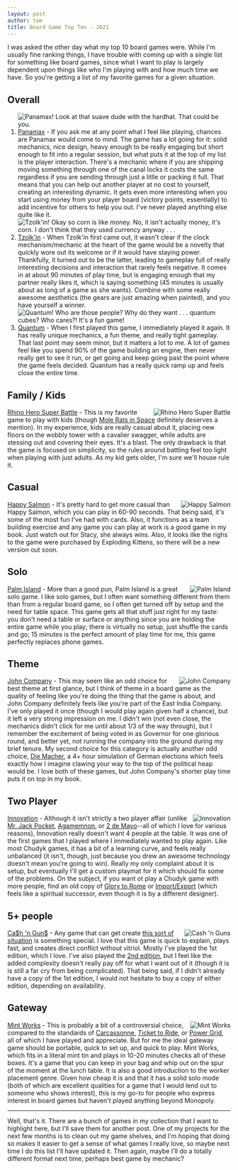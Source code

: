 ```yaml
---
layout: post
author: tom
title: Board Game Top Ten - 2021
---
```

I was asked the other day what my top 10 board games were. While I'm usually fine ranking things, I have trouble with coming up with a single list for something like board games, since what I want to play is largely dependent upon things like who I'm playing with and how much time we have. So you're getting a list of my favorite games for a given situation.

## Overall
1. <a href="https://boardgamegeek.com/boardgame/131287/panamax"><img src="{{ site.baseurl }}/assets/games/panamax.png" style="float: right" alt="Panamax! Look at that suave dude with the hardhat. That could be you."></a>[Panamax](https://boardgamegeek.com/boardgame/131287/panamax) - If you ask me at any point what I feel like playing, chances are Panamax would come to mind. The game has a lot going for it: solid mechanics, nice design, heavy enough to be really engaging but short enough to fit into a regular session, but what puts it at the top of my list is the player interaction. There's a mechanic where if you are shipping moving something through one of the canal locks it costs the same regardless if you are sending through just a litlle or packing it full. That means that you can help out another player at no cost to yourself, creating an interesting dynamic. It gets even more interesting when you start using money from your player board (victory points, essentially) to add incentive for others to help you out. I've never played anything else quite like it.
2. <a href="https://boardgamegeek.com/boardgame/126163/tzolk-mayan-calendar"><img src="{{ site.baseurl }}/assets/games/tzolkin.jpg" style="float: right" alt="Tzolk'in! Okay so corn is like money. No, it isn't actually money, it's corn. I don't think that they used currency anyway . . ."></a>[Tzolk'in](https://boardgamegeek.com/boardgame/126163/tzolk-mayan-calendar) - When Tzolk'in first came out, it wasn't clear if the clock mechanism/mechanic at the heart of the game would be a novelty that quickly wore out its welcome or if it would have staying power. Thankfully, it turned out to be the latter, leading to gameplay full of really interesting decisions and interaction that rarely feels negative. It comes in at about 90 minutes of play time, but is engaging enough that my partner really likes it, which is saying something (45 minutes is usually about as long of a game as she wants). Combine with some really awesome aesthetics (the gears are just amazing when painted), and you have yourself a winner.
3. <a href="https://boardgamegeek.com/boardgame/143519/quantum"><img src="{{ site.baseurl }}/assets/games/quantum.jpg" style="float: right" alt="Quantum! Who are those people? Why do they want . . . quantum cubes? Who cares?! It's a fun game!"></a>[Quantum](https://boardgamegeek.com/boardgame/143519/quantum) - When I first played this game, I immediately played it again. It has really unique mechanics, a fun theme, and really tight gameplay. That last point may seem minor, but it matters a lot to me. A lot of games feel like you spend 90% of the game building an engine, then never really get to see it run, or get going and keep going past the point where the game feels decided. Quantum has a really quick ramp up and feels close the entire time.

## Family / Kids
<a href="https://boardgamegeek.com/boardgame/218333/rhino-hero-super-battle"><img src="{{ site.baseurl }}/assets/games/rhino-hero-super-battle.jpg" style="float: right" alt="Rhino Hero Super Battle"></a>[Rhino Hero Super Battle](https://boardgamegeek.com/boardgame/218333/rhino-hero-super-battle) - This is my favorite game to play with kids (though [Mole Rats in Space](https://boardgamegeek.com/boardgame/213882/mole-rats-space) definitely deserves a mention). In my experience, kids are really casual about it, placing new floors on the wobbly tower with a cavalier swagger, while adults are stessing out and covering their eyes. It's a blast. The only drawback is that the game is focused on simplicity, so the rules around battling feel too light when playing with just adults. As my kid gets older, I'm sure we'll house rule it.

## Casual
<a href="https://boardgamegeek.com/boardgame/194626/happy-salmon"><img src="{{ site.baseurl }}/assets/games/happy-salmon.png" style="float: right" alt="Happy Salmon"></a>[Happy Salmon](https://boardgamegeek.com/boardgame/194626/happy-salmon) - It's pretty hard to get more casual than Happy Salmon, which you can play in 60-90 seconds. That being said, it's some of the most fun I've had with cards. Also, it functions as a team building exercise and any game you can play at work is a good game in my book. Just watch out for Stacy, she always wins. Also, it looks ilke the righs to the game were purchased by Exploding Kittens, so there will be a new version out soon.

## Solo
<a href="https://boardgamegeek.com/boardgame/239464/palm-island"><img src="{{ site.baseurl }}/assets/games/palm-island.png" style="float: right" alt="Palm Island"></a>[Palm Island](https://boardgamegeek.com/boardgame/239464/palm-island) - More than a good pun, Palm Island is a great solo game. I like solo games, but I often want something different from them than from a regular board game, so I often get turned off by setup and the need for table space. This game gets all that stuff just right for my taste: you don't need a table or surface or anything since you are holding the entire game while you play; there is virtually no setup, just shuffle the cards and go; 15 minutes is the perfect amount of play time for me, this game perfectly replaces phone games.

## Theme
<a href="https://boardgamegeek.com/boardgame/211716/john-company"><img src="{{ site.baseurl }}/assets/games/john-company.jpg" style="float: right" alt="John Company"></a>[John Company](https://boardgamegeek.com/boardgame/211716/john-company) - This may seem like an odd choice for best theme at first glance, but I think of theme in a board game as the quality of feeling like you're doing the thing that the game is about, and John Company definitely feels like you're part of the East India Company. I've only played it once (though I would play again given half a chance), but it left a very strong impression on me. I didn't win (not even close, the mechanics didn't click for me until about 1/3 of the way through), but I remember the excitement of being voted in as Governor for one glorious round, and better yet, not running the company into the ground during my brief tenure. My second choice for this category is actually another odd choice, [Die Macher](https://boardgamegeek.com/boardgame/1/die-macher), a 4+ hour simulation of German elections which feels exactly how I imagine clawing your way to the top of the political heap would be. I love both of these games, but John Company's shorter play time puts it on top in my book.

## Two Player
<a href="https://boardgamegeek.com/boardgame/63888/innovation"><img src="{{ site.baseurl }}/assets/games/innovation.png" style="float: right" alt="Innovation"></a>[Innovation](https://boardgamegeek.com/boardgame/63888/innovation) - Although it isn't strictly a two player affair (unlike [Mr. Jack Pocket](https://boardgamegeek.com/boardgame/72287/mr-jack-pocket), [Agamemnon](https://boardgamegeek.com/boardgame/193693/agamemnon), or [2 de Mayo](https://boardgamegeek.com/boardgame/36522/2-de-mayo)--all of which I love for various reasons), Innovation really doesn't want 4 people at the table. It was one of the first games that I played where I immediately wanted to play again. Like most Chudyk games, it has a bit of a learning curve, and feels really unbalanced (it isn't, though, just because you drew an awesome technology doesn't mean you're going to win). Really my only complaint about it is setup, but eventually I'll get a custom playmat for it which should fix some of the problems. On the subject, if you want ot play a Chudyk game with more people, find an old copy of [Glory to Rome](https://boardgamegeek.com/boardgame/19857/glory-rome) or [Import/Export](https://boardgamegeek.com/boardgame/217776/import-export) (which feels like a spiritual successor, even though it is by a different designer).

## 5+ people
<a href="https://boardgamegeek.com/boardgame/19237/cah-n-gun"><img src="{{ site.baseurl }}/assets/games/cash-n-guns.jpg" style="float: right" alt="Cash 'n Guns"></a>[Ca\$h 'n Gun\$](https://boardgamegeek.com/boardgame/19237/cah-n-gun) - Any game that can get create [this sort of situation](https://boardgamegeek.com/image/404671/cah-n-gun) is something special. I love that this game is quick to explain, plays fast, and creates direct conflict without vitriol. Mostly I've played the 1st edition, which I love. I've also played the [2nd edition](https://boardgamegeek.com/boardgame/155362/cah-n-guns-second-edition), but I feel like the added complexity doesn't really pay off for what I want out of it (though it is is still a far cry from being complicated). That being said, if I didn't already have a copy of the 1st edition, I would not hesitate to buy a copy of either edition, depending on availability.

## Gateway
<a href="https://boardgamegeek.com/boardgame/200077/mint-works"><img src="{{ site.baseurl }}/assets/games/mint-works.png" style="float: right" alt="Mint Works"></a>[Mint Works](https://boardgamegeek.com/boardgame/200077/mint-works) - This is probably a bit of a controversial choice, compared to the standards of [Carcassonne](https://boardgamegeek.com/boardgame/822/carcassonne), [Ticket to Ride](https://boardgamegeek.com/boardgame/9209/ticket-ride), or [Power Grid](https://boardgamegeek.com/boardgame/2651/power-grid), all of which I have played and appreciate. But for me the ideal gateway game should be portable, quick to set up, and quick to play. Mint Works, which fits in a literal mint tin and plays in 10-20 minutes checks all of these boxes. It's a game that you can keep in your bag and whip out on the spur of the moment at the lunch table. It is also a good introduction to the worker placement genre. Given how cheap it is and that it has a solid solo mode (both of which are excellent qualities for a game that I would lend out to someone who shows interest), this is my go-to for people who express interest in board games but haven't played anything beyond Monopoly.

---

Well, that's it. There are a bunch of games in my collection that I want to highlight here, but I'll save them for another post. One of my projects for the next few months is to clean out my game shelves, and I'm hoping that doing so makes it easier to get a sense of what games I really love, so maybe next time I do this list I'll have updated it. Then again, maybe I'll do a totally different format next time, perhaps best game by mechanic?
